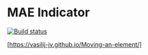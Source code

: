 # MAE Indicator

[![Build status](https://ci.appveyor.com/api/projects/status/8xu42e0stq8au2nk?svg=true)](https://ci.appveyor.com/project/Vasilij-jV/moving-an-element)

[https://vasilij-jv.github.io/Moving-an-element/]